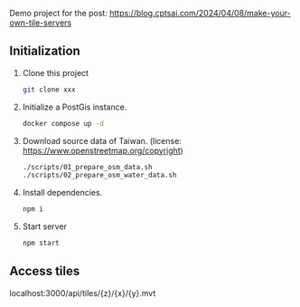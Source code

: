 Demo project for the post: https://blog.cptsai.com/2024/04/08/make-your-own-tile-servers

## Initialization

1. Clone this project
    ```bash
    git clone xxx
    ```


1. Initialize a PostGis instance.
    ```bash
    docker compose up -d
    ```


1. Download source data of Taiwan. (license: https://www.openstreetmap.org/copyright)
    ```bash
    ./scripts/01_prepare_osm_data.sh
    ./scripts/02_prepare_osm_water_data.sh
    ```

1. Install dependencies.
    ```bash
    npm i
    ```

1. Start server
    ```bash
    npm start
    ```

## Access tiles

localhost:3000/api/tiles/{z}/{x}/{y}.mvt


